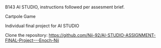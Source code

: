 B143 AI STUDIO, instructions followed per assesment brief.

Cartpole Game

Individual final project for AI STUDIO

Clone the repository: https://github.com/Nii-92/AI-STUDIO-ASSIGNMENT-FINAL-Project---Enoch-Nii
